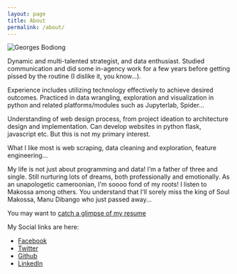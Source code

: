 ```yaml
---
layout: page
title: About
permalink: /about/
---
```

![Georges Bodiong]({{site.baseurl}}/https://github.com/deegeorgie/deegeorgie.github.io/blob/master/bodiong.jpg)

Dynamic and multi-talented strategist, and data enthusiast. Studied communication and did some in-agency work for a few years before getting pissed by the routine (I dislike it, you know…). 

Experience includes utilizing technology effectively to achieve desired outcomes. Practiced in data wrangling, exploration and visualization in python and related platforms/modules such as Jupyterlab, Spider... 

Understanding of web design process, from project ideation to architecture design and implementation. Can develop websites in python flask, javascript etc. But this is not my primary interest. 

What I like most is web scraping, data cleaning and exploration, feature engineering… 

My life is not just about programming and data! I’m a father of three and single. Still nurturing lots of dreams, both professionally and emotionally. As an unapologetic cameroonian, I'm soooo fond of my roots! I listen to Makossa among others. You understand that I'll sorely miss the king of Soul Makossa, Manu Dibango who just passed away...

You may want to [catch a glimpse of my resume](https://www.visualcv.com/18dsn2ihtjbcvh519u7lj/)


My Social links are here:
- [Facebook](https://www.facebook.com/bodiong)
- [Twitter](https://twitter.com/bodiong)
- [Github](https://github.com/deegeorgie)
- [LinkedIn](https://linkedin.com/in/georges-bodiong)
